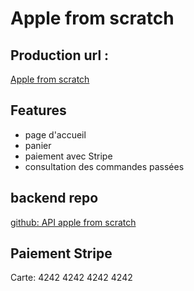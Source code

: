 # Apple from scratch

## Production url : 
[Apple from scratch](https://apple-from-scratch-front-jzlo92eqw-okabaseles-projects.vercel.app)

## Features
- page d'accueil
- panier
- paiement avec Stripe
- consultation des commandes passées

## backend repo

[github: API apple from scratch](https://github.com/okabasele/apple-from-scratch-api)


## Paiement Stripe

Carte: 4242 4242 4242 4242